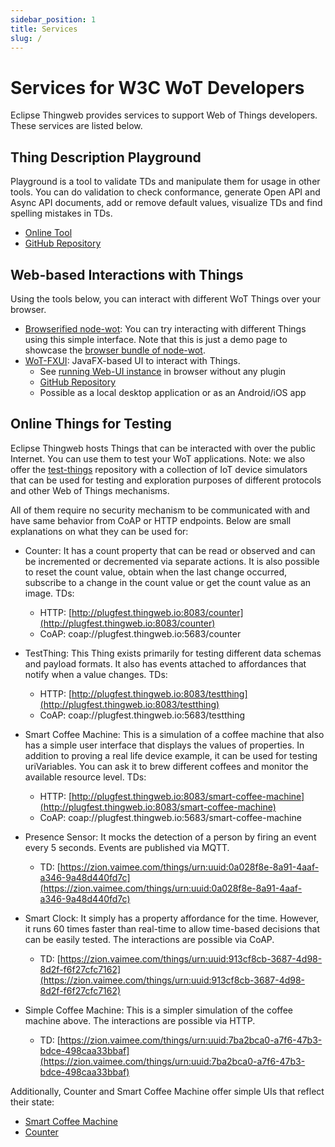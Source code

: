 ```yaml
---
sidebar_position: 1
title: Services
slug: /
---
```

# Services for W3C WoT Developers

Eclipse Thingweb provides services to support Web of Things developers. These services are listed below.

## Thing Description Playground

Playground is a tool to validate TDs and manipulate them for usage in other tools. You can do validation to check conformance, generate Open API and Async API documents, add or remove default values, visualize TDs and find spelling mistakes in TDs.

* [Online Tool](https://playground.thingweb.io)
* [GitHub Repository](https://github.com/eclipse-thingweb/playground)

## Web-based Interactions with Things

Using the tools below, you can interact with different WoT Things over your browser.

* [Browserified node-wot](http://plugfest.thingweb.io/webui/): You can try interacting with different Things using this simple interface. Note that this is just a demo page to showcase the [browser bundle of node-wot](https://github.com/eclipse-thingweb/node-wot/tree/master/packages/browser-bundle).
* [WoT-FXUI](https://github.com/danielpeintner/wot-fxui): JavaFX-based UI to interact with Things.
  * See [running Web-UI instance](http://plugfest.thingweb.io:8088/test/fullscreen/default) in browser without any plugin
  * [GitHub Repository](https://github.com/danielpeintner/wot-fxui)
  * Possible as a local desktop application or as an Android/iOS app

## Online Things for Testing

Eclipse Thingweb hosts Things that can be interacted with over the public Internet. You can use them to test your WoT applications.
Note: we also offer the [test-things](https://github.com/eclipse-thingweb/test-things/) repository with a collection of IoT device simulators that can be used for testing and exploration purposes of different protocols and other Web of Things mechanisms.

All of them require no security mechanism to be communicated with and have same behavior from CoAP or HTTP endpoints. Below are small explanations on what they can be used for:

* Counter: It has a count property that can be read or observed and can be incremented or decremented via separate actions. It is also possible to reset the count value, obtain when the last change occurred, subscribe to a change in the count value or get the count value as an image. TDs:

  * HTTP: [http://plugfest.thingweb.io:8083/counter](http://plugfest.thingweb.io:8083/counter)
  * CoAP: coap://plugfest.thingweb.io:5683/counter

* TestThing: This Thing exists primarily for testing different data schemas and payload formats. It also has events attached to affordances that notify when a value changes. TDs:

  * HTTP: [http://plugfest.thingweb.io:8083/testthing](http://plugfest.thingweb.io:8083/testthing)
  * CoAP: coap://plugfest.thingweb.io:5683/testthing

* Smart Coffee Machine: This is a simulation of a coffee machine that also has a simple user interface that displays the values of properties. In addition to proving a real life device example, it can be used for testing uriVariables. You can ask it to brew different coffees and monitor the available resource level. TDs:

  * HTTP: [http://plugfest.thingweb.io:8083/smart-coffee-machine](http://plugfest.thingweb.io:8083/smart-coffee-machine)
  * CoAP: coap://plugfest.thingweb.io:5683/smart-coffee-machine

* Presence Sensor: It mocks the detection of a person by firing an event every 5 seconds. Events are published via MQTT.

  * TD: [https://zion.vaimee.com/things/urn:uuid:0a028f8e-8a91-4aaf-a346-9a48d440fd7c](https://zion.vaimee.com/things/urn:uuid:0a028f8e-8a91-4aaf-a346-9a48d440fd7c)

* Smart Clock: It simply has a property affordance for the time. However, it runs 60 times faster than real-time to allow time-based decisions that can be easily tested. The interactions are possible via CoAP.

  * TD: [https://zion.vaimee.com/things/urn:uuid:913cf8cb-3687-4d98-8d2f-f6f27cfc7162](https://zion.vaimee.com/things/urn:uuid:913cf8cb-3687-4d98-8d2f-f6f27cfc7162)

* Simple Coffee Machine: This is a simpler simulation of the coffee machine above. The interactions are possible via HTTP.

  * TD: [https://zion.vaimee.com/things/urn:uuid:7ba2bca0-a7f6-47b3-bdce-498caa33bbaf](https://zion.vaimee.com/things/urn:uuid:7ba2bca0-a7f6-47b3-bdce-498caa33bbaf)

Additionally, Counter and Smart Coffee Machine offer simple UIs that reflect their state:

* [Smart Coffee Machine](http://plugfest.thingweb.io/examples/smart-coffee-machine.html)
* [Counter](http://plugfest.thingweb.io/examples/counter.html)
